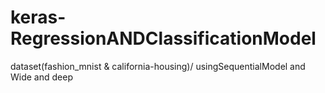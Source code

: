 # keras-RegressionANDClassificationModel
dataset(fashion_mnist &amp; california-housing)/ usingSequentialModel and Wide and deep
